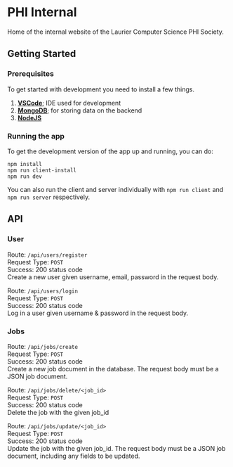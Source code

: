 # PHI Internal
Home of the internal website of the Laurier Computer Science PHI Society.

## Getting Started

### Prerequisites

To get started with development you need to install a few things.

1. [**VSCode**](https://code.visualstudio.com/download); IDE used for development
2. [**MongoDB**](https://docs.mongodb.com/manual/installation/); for storing data on the backend
3. [**NodeJS**](https://nodejs.org/en/download/)

### Running the app

To get the development version of the app up and running, you can do:

```
npm install
npm run client-install
npm run dev 
```

You can also run the client and server individually with `npm run client` and `npm run server` respectively.


## API

### User
Route: `/api/users/register`  
Request Type: `POST`  
Success: 200 status code  
Create a new user given username, email, password in the request body.

Route: `/api/users/login`  
Request Type: `POST`  
Success: 200 status code  
Log in a user given username & password in the request body.

### Jobs 
Route: `/api/jobs/create`  
Request Type: `POST`  
Success: 200 status code  
Create a new job document in the database. The request body must be a JSON job document.

Route: `/api/jobs/delete/<job_id>`  
Request Type: `POST`  
Success: 200 status code  
Delete the job with the given job_id

Route: `/api/jobs/update/<job_id>`  
Request Type: `POST`  
Success: 200 status code  
Update the job with the given job_id. The request body must be a JSON job document, including any fields to be updated.
